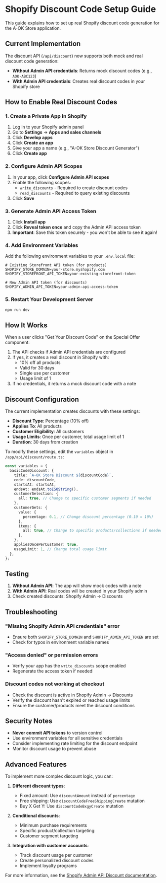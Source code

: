 # Shopify Discount Code Setup Guide

This guide explains how to set up real Shopify discount code generation for the A-OK Store application.

## Current Implementation

The discount API (`/api/discount`) now supports both mock and real discount code generation:

- **Without Admin API credentials**: Returns mock discount codes (e.g., `AOK-ABC123`)
- **With Admin API credentials**: Creates real discount codes in your Shopify store

## How to Enable Real Discount Codes

### 1. Create a Private App in Shopify

1. Log in to your Shopify admin panel
2. Go to **Settings** → **Apps and sales channels**
3. Click **Develop apps**
4. Click **Create an app**
5. Give your app a name (e.g., "A-OK Store Discount Generator")
6. Click **Create app**

### 2. Configure Admin API Scopes

1. In your app, click **Configure Admin API scopes**
2. Enable the following scopes:
   - `write_discounts` - Required to create discount codes
   - `read_discounts` - Required to query existing discounts
3. Click **Save**

### 3. Generate Admin API Access Token

1. Click **Install app**
2. Click **Reveal token once** and copy the Admin API access token
3. **Important**: Save this token securely - you won't be able to see it again!

### 4. Add Environment Variables

Add the following environment variables to your `.env.local` file:

```env
# Existing Storefront API token (for products)
SHOPIFY_STORE_DOMAIN=your-store.myshopify.com
SHOPIFY_STOREFRONT_API_TOKEN=your-existing-storefront-token

# New Admin API token (for discounts)
SHOPIFY_ADMIN_API_TOKEN=your-admin-api-access-token
```

### 5. Restart Your Development Server

```bash
npm run dev
```

## How It Works

When a user clicks "Get Your Discount Code" on the Special Offer component:

1. The API checks if Admin API credentials are configured
2. If yes, it creates a real discount in Shopify with:
   - 10% off all products
   - Valid for 30 days
   - Single use per customer
   - Usage limit of 1
3. If no credentials, it returns a mock discount code with a note

## Discount Configuration

The current implementation creates discounts with these settings:

- **Discount Type**: Percentage (10% off)
- **Applies To**: All products
- **Customer Eligibility**: All customers
- **Usage Limits**: Once per customer, total usage limit of 1
- **Duration**: 30 days from creation

To modify these settings, edit the `variables` object in `/app/api/discount/route.ts`:

```typescript
const variables = {
  basicCodeDiscount: {
    title: `A-OK Store Discount ${discountCode}`,
    code: discountCode,
    startsAt: startsAt,
    endsAt: endsAt.toISOString(),
    customerSelection: {
      all: true, // Change to specific customer segments if needed
    },
    customerGets: {
      value: {
        percentage: 0.1, // Change discount percentage (0.10 = 10%)
      },
      items: {
        all: true, // Change to specific products/collections if needed
      },
    },
    appliesOncePerCustomer: true,
    usageLimit: 1, // Change total usage limit
  },
};
```

## Testing

1. **Without Admin API**: The app will show mock codes with a note
2. **With Admin API**: Real codes will be created in your Shopify admin
3. Check created discounts: Shopify Admin → Discounts

## Troubleshooting

### "Missing Shopify Admin API credentials" error

- Ensure both `SHOPIFY_STORE_DOMAIN` and `SHOPIFY_ADMIN_API_TOKEN` are set
- Check for typos in environment variable names

### "Access denied" or permission errors

- Verify your app has the `write_discounts` scope enabled
- Regenerate the access token if needed

### Discount codes not working at checkout

- Check the discount is active in Shopify Admin → Discounts
- Verify the discount hasn't expired or reached usage limits
- Ensure the customer/products meet the discount conditions

## Security Notes

- **Never commit API tokens** to version control
- Use environment variables for all sensitive credentials
- Consider implementing rate limiting for the discount endpoint
- Monitor discount usage to prevent abuse

## Advanced Features

To implement more complex discount logic, you can:

1. **Different discount types**:

   - Fixed amount: Use `discountAmount` instead of `percentage`
   - Free shipping: Use `discountCodeFreeShippingCreate` mutation
   - Buy X Get Y: Use `discountCodeBxgyCreate` mutation

2. **Conditional discounts**:

   - Minimum purchase requirements
   - Specific product/collection targeting
   - Customer segment targeting

3. **Integration with customer accounts**:
   - Track discount usage per customer
   - Create personalized discount codes
   - Implement loyalty programs

For more information, see the [Shopify Admin API Discount documentation](https://shopify.dev/docs/api/admin-graphql/latest/mutations/discountCodeBasicCreate).
